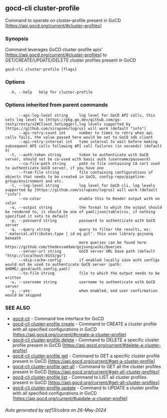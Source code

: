 ## gocd-cli cluster-profile

Command to operate on cluster-profile present in GoCD [https://api.gocd.org/current/#cluster-profiles]

### Synopsis

Command leverages GoCD cluster-profile apis' [https://api.gocd.org/current/#cluster-profiles] to 
GET/CREATE/UPDATE/DELETE cluster profiles present in GoCD

```
gocd-cli cluster-profile [flags]
```

### Options

```
  -h, --help   help for cluster-profile
```

### Options inherited from parent commands

```
      --api-log-level string     log level for GoCD API calls, this sets log level to [https://pkg.go.dev/github.com/go-resty/resty/v2#Client.SetLogger],log levels supported by [https://github.com/sirupsen/logrus] will work (default "info")
      --api-retry-count int      number to times to retry when api calls fails, the value passed here would be set to GoCD sdk client
      --api-retry-interval int   time interval to wait before making subsequent API calls following API call failures (in seconds) (default 5)
  -t, --auth-token string        token to authenticate with GoCD server, should not be co-used with basic auth (username/password)
      --ca-file-path string      path to file containing CA cert used to authenticate GoCD server, if you have one
      --from-file string         file containing configurations of objects that needs to be created in GoCD, config-repo/pipeline-group/environment and etc.
  -l, --log-level string         log level for GoCD cli, log levels supported by [https://github.com/sirupsen/logrus] will work (default "info")
      --no-color                 enable this to Render output with no color
  -o, --output string            the format to which the output should be rendered to, it should be one of yaml|json|table|csv, if nothing specified it sets to default
  -p, --password string          password to authenticate with GoCD server
  -q, --query string             query to filter the results, ex: '.material.attributes.type | id eq git'. this uses library gojsonq beneath
                                 more queries can be found here https://github.com/thedevsaddam/gojsonq/wiki/Queries
      --server-url string        GoCD server URL base path (default "http://localhost:8153/go")
      --skip-cache-config        if enabled locally save auth configs would not be used to authenticate GoCD server (path: $HOME/.gocd/auth_config.yaml)
      --to-file string           file to which the output needs to be written
  -u, --username string          username to authenticate with GoCD server
  -y, --yes                      when enabled, end user confirmation would be skipped
```

### SEE ALSO

* [gocd-cli](gocd-cli.md)	 - Command line interface for GoCD
* [gocd-cli cluster-profile create](gocd-cli_cluster-profile_create.md)	 - Command to CREATE a cluster profile with all specified configurations in GoCD [https://api.gocd.org/current/#create-a-cluster-profile]
* [gocd-cli cluster-profile delete](gocd-cli_cluster-profile_delete.md)	 - Command to DELETE a specific cluster profile present in GoCD [https://api.gocd.org/current/#delete-a-cluster-profile]
* [gocd-cli cluster-profile get](gocd-cli_cluster-profile_get.md)	 - Command to GET a specific cluster profile present in GoCD [https://api.gocd.org/current/#get-a-cluster-profile]
* [gocd-cli cluster-profile get-all](gocd-cli_cluster-profile_get-all.md)	 - Command to GET all the cluster profiles present in GoCD [https://api.gocd.org/current/#get-all-cluster-profiles]
* [gocd-cli cluster-profile list](gocd-cli_cluster-profile_list.md)	 - Command to LIST all cluster profiles present in GoCD [https://api.gocd.org/current/#get-all-cluster-profiles]
* [gocd-cli cluster-profile update](gocd-cli_cluster-profile_update.md)	 - Command to UPDATE a cluster profile with all specified configurations in GoCD [https://api.gocd.org/current/#update-a-cluster-profile]

###### Auto generated by spf13/cobra on 26-May-2024
